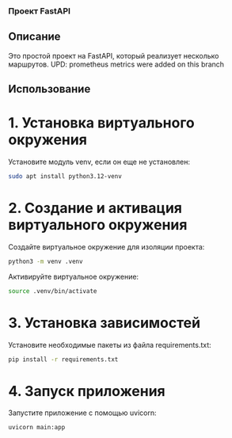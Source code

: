 ### Проект FastAPI
## Описание
Это простой проект на FastAPI, который реализует несколько маршрутов.
UPD: prometheus metrics were added on this branch 

## Использование

# 1. Установка виртуального окружения

Установите модуль venv, если он еще не установлен:
```bash
sudo apt install python3.12-venv
```
# 2. Создание и активация виртуального окружения

Создайте виртуальное окружение для изоляции проекта:
```bash
python3 -m venv .venv
```
Активируйте виртуальное окружение:
```bash
source .venv/bin/activate
```
# 3. Установка зависимостей

Установите необходимые пакеты из файла requirements.txt:
```bash
pip install -r requirements.txt
```
# 4. Запуск приложения

Запустите приложение с помощью uvicorn:
```bash
uvicorn main:app
```
